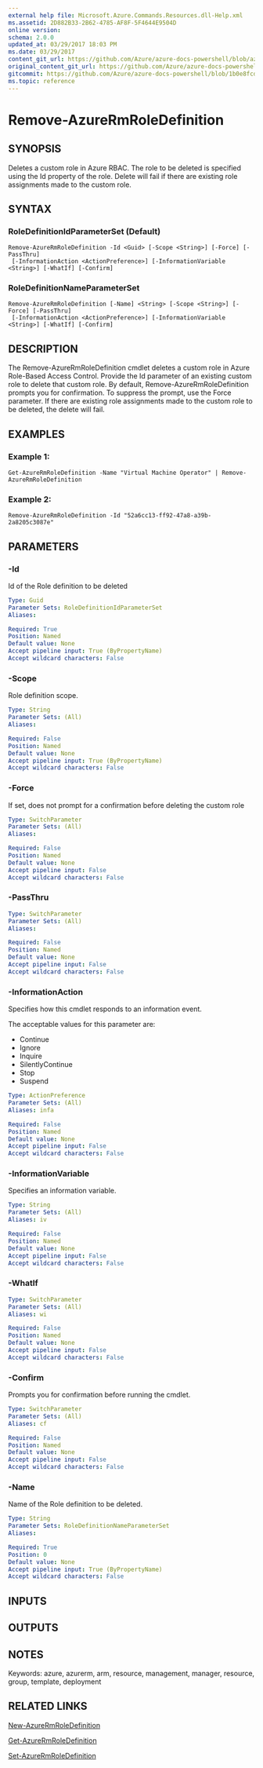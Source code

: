 ```yaml
---
external help file: Microsoft.Azure.Commands.Resources.dll-Help.xml
ms.assetid: 2D882B33-2B62-4785-AF8F-5F4644E9504D
online version:
schema: 2.0.0
updated_at: 03/29/2017 18:03 PM
ms.date: 03/29/2017
content_git_url: https://github.com/Azure/azure-docs-powershell/blob/azurestack/azureps-cmdlets-docs/ResourceManager/AzureRM.Resources/v3.7.0/Remove-AzureRmRoleDefinition.md
original_content_git_url: https://github.com/Azure/azure-docs-powershell/blob/azurestack/azureps-cmdlets-docs/ResourceManager/AzureRM.Resources/v3.7.0/Remove-AzureRmRoleDefinition.md
gitcommit: https://github.com/Azure/azure-docs-powershell/blob/1b0e8fcdd474515f4a6eeac956865e25badf43bd
ms.topic: reference
---
```


# Remove-AzureRmRoleDefinition

## SYNOPSIS
Deletes a custom role in Azure RBAC.
The role to be deleted is specified using the Id property of the role.
Delete will fail if there are existing role assignments made to the custom role.

## SYNTAX

### RoleDefinitionIdParameterSet (Default)
```
Remove-AzureRmRoleDefinition -Id <Guid> [-Scope <String>] [-Force] [-PassThru]
 [-InformationAction <ActionPreference>] [-InformationVariable <String>] [-WhatIf] [-Confirm]
```

### RoleDefinitionNameParameterSet
```
Remove-AzureRmRoleDefinition [-Name] <String> [-Scope <String>] [-Force] [-PassThru]
 [-InformationAction <ActionPreference>] [-InformationVariable <String>] [-WhatIf] [-Confirm]
```

## DESCRIPTION
The Remove-AzureRmRoleDefinition cmdlet deletes a custom role in Azure Role-Based Access Control.
        Provide the Id parameter of an existing custom role to delete that custom role.
By default, Remove-AzureRmRoleDefinition prompts you for confirmation.
To suppress the prompt, use the Force parameter.
If there are existing role assignments made to the custom role to be deleted, the delete will fail.

## EXAMPLES

### Example 1:


```
Get-AzureRmRoleDefinition -Name "Virtual Machine Operator" | Remove-AzureRmRoleDefinition
```

### Example 2:


```
Remove-AzureRmRoleDefinition -Id "52a6cc13-ff92-47a8-a39b-2a8205c3087e"
```

## PARAMETERS

### -Id
Id of the Role definition to be deleted

```yaml
Type: Guid
Parameter Sets: RoleDefinitionIdParameterSet
Aliases: 

Required: True
Position: Named
Default value: None
Accept pipeline input: True (ByPropertyName)
Accept wildcard characters: False
```

### -Scope
Role definition scope.

```yaml
Type: String
Parameter Sets: (All)
Aliases: 

Required: False
Position: Named
Default value: None
Accept pipeline input: True (ByPropertyName)
Accept wildcard characters: False
```

### -Force
If set, does not prompt for a confirmation before deleting the custom role

```yaml
Type: SwitchParameter
Parameter Sets: (All)
Aliases: 

Required: False
Position: Named
Default value: None
Accept pipeline input: False
Accept wildcard characters: False
```

### -PassThru


```yaml
Type: SwitchParameter
Parameter Sets: (All)
Aliases: 

Required: False
Position: Named
Default value: None
Accept pipeline input: False
Accept wildcard characters: False
```

### -InformationAction
Specifies how this cmdlet responds to an information event.

The acceptable values for this parameter are:

- Continue
- Ignore
- Inquire
- SilentlyContinue
- Stop
- Suspend

```yaml
Type: ActionPreference
Parameter Sets: (All)
Aliases: infa

Required: False
Position: Named
Default value: None
Accept pipeline input: False
Accept wildcard characters: False
```

### -InformationVariable
Specifies an information variable.

```yaml
Type: String
Parameter Sets: (All)
Aliases: iv

Required: False
Position: Named
Default value: None
Accept pipeline input: False
Accept wildcard characters: False
```

### -WhatIf


```yaml
Type: SwitchParameter
Parameter Sets: (All)
Aliases: wi

Required: False
Position: Named
Default value: None
Accept pipeline input: False
Accept wildcard characters: False
```

### -Confirm
Prompts you for confirmation before running the cmdlet.

```yaml
Type: SwitchParameter
Parameter Sets: (All)
Aliases: cf

Required: False
Position: Named
Default value: None
Accept pipeline input: False
Accept wildcard characters: False
```

### -Name
Name of the Role definition to be deleted.

```yaml
Type: String
Parameter Sets: RoleDefinitionNameParameterSet
Aliases: 

Required: True
Position: 0
Default value: None
Accept pipeline input: True (ByPropertyName)
Accept wildcard characters: False
```

## INPUTS

## OUTPUTS

## NOTES
Keywords: azure, azurerm, arm, resource, management, manager, resource, group, template, deployment

## RELATED LINKS

[New-AzureRmRoleDefinition]()

[Get-AzureRmRoleDefinition]()

[Set-AzureRmRoleDefinition]()

